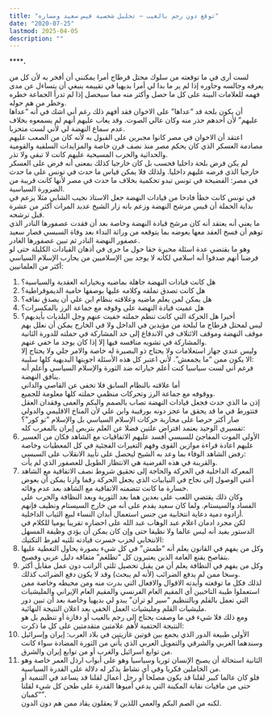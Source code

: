 ```yaml
---
title: "توقع دون رجم بالغيب – تحليل شخصية قيس سعيد ومساره"
date: "2020-07-25"
lastmod: 2025-04-05
description: ""
---
```

****،

لست أرى في ما توقعته من سلوك محتل قرطاج أمرا يمكنني أن أفخر به لأن كل من يعرفه وجالسه وحاوره إذا لم ير ما بدا لي أمرا بديهيا في تقييمه ينبغي أن يتساءل عن مدى فهمه للعلامات البينة على كل ما حصل وأكثر منه مما سيحصل إذا لم تدرأ الجماعة خطره وخطر من هم حوله.  
أن يكون بلحة قد “عداها” على الاخوان فقد أفهم ذلك رغم أني اشك في أنه “عداها عليهم” لأن أحدهم حذر منه وكان عالي الصوت. وقد يعاب عليهم أنهم لم يسمعوه بخلاف عدم سماع النهضة لي لأني لست متحزبا.   
اعتقد أن الاخوان في مصر كانوا مجبرين على القبول به لأنه كان من الصعب عليهم مصادمة العسكر الذي كان يحكم مصر منذ نصف قرن خاصة والمزايدات السلفية والقومية والحداثية والحرب المسيحية عليهم كانت لا تبقي ولا تذر.   
لم يكن فرض بلحة داخليا فحسب بل كان خارجيا كذلك بمعنى أنه فرض على العسكر خارجيا الذي فرضه عليهم داخليا. ولذلك فلا يمكن قياس ما حدث في تونس على ما حدث في مصر: الفضيحة في تونس تبدو تحكمية بخلاف ما حدث في مصر لأنها كانت قريبة من الضرورة السياسية.  
في تونس كانت خطأ فادحا من قيادات النهضة جعل الاستاذ نجيب الشابي مثلا يزعم في بداية الحملة أن قيس مرشح النهضة وزعم بانه زار الشيخ عديد المرات أكثر من عشرة قبل ترشحه.  
ما يعني أنه يعتقد أنه كان مرشح قيادة النهضة وخاصة بعد أن فقدت عصفورها النادر الذي توهم أن فسخ العقد معها يعوضه بما يتوقعه من وراثة النداء بعد وفاة السبسي فصار سعيد عصفور النهضة النادر ثم تبين عصفورها الغادر.  
وهو ما يقتضي عدة اسئلة محيرة حقا حول ما جرى في أذهان القيادات الكليلة حتى لو فرضنا أنهم صدقوا أنه اسلامي لكأنه لا يوجد بين الإسلاميين من يحارب الإسلام السياسي أكثر من العلمانيين:  
1. هل كانت قيادات النهضة جاهلة بماضيه وبخياراته العقدية والسياسية؟  
2. هل كانت تصدق تملقه وكلامه عليها بوصفها حامية الديموقراطية؟  
3. هل يمكن لمن يعلم ماضيه وعلاقته بنظام ابن علي أن يصدق نفاقه؟  
4. هل عميت قيادة النهضة على وقوفه مع جماعة الرز بالمكسرات؟  
5. أخيرا هل الحركة التي كانت تنظم حملته خفيت عنهم وجل البلديات بأيديهم؟  
ليس لمحتل قرطاج ما لبلحة من مؤيدين في الداخل ولا في الخارج يمكن أن نعلل بهم موقف النهضة وموقف الائتلاف في الاندفاع إلى حد المشاركة في حملته للدورة الثانية والمشاركة في تشويه منافسه فيها إلا إذا كان يوجد ما خفي عنهم.  
وليس عندي جهاز استعلامات ولا يحتاج ذو البصيرة له خاصة والامر جلي ولا يحتاج إلا الا يكون ممن “ما يجمعش”. لأني اعتبر كل هذه الأسئلة اجوبتها البديهية كلها سلبية:   
فرغم أني لست سياسيا كنت أعلم خياراته ضد الثورة والإسلام السياسي وأعلم أنه ينافق النهضة.   
أما علاقته بالنظام السابق فلا تخفى عن القاصي والداني   
ووقوفه مع جماعة الرز وتحركات منظمي حملته كلها معلومة للجميع.  
إذن ما الذي حدث فجعل قيادات النهضة تصاب بالصمم والبكم والعمى وفقدان العقل فتتورط في ما قد يحقق ما عجز دونه بورقيبة وابن علي لأن المناخ الاقليمي والدولي صار أكثر حرصا على محاربة حركات الإسلام السياسي بل والإسلام “تو كور”؟  
تفسيري الوحيد يعتمد افتراض علتين فضلا عن العلم بتربص إيران بالمغرب كله:  
1. الأولى الموت المفاجئ للسبسي أفسد عليهم الاتفاقيات مع الشاهد فكان من العسير عليهم اعادة قراءة موازين القوى وفهم التغيرات الفجئية في كل المعطيات وخاصة رفض الشاهد الوفاء بما وعد به الشيخ ليحصل على تأييد الانقلاب على السبسي:   
والقرينة في هذه الفرضية هي الانتظار الطويل للعصفور الذي لم يأت.  
2. المعركة الداخلية في الحركة والحاجة إلى تحقيق شروط نصف الاتفاقية مع الشاهد أعني الوصول إلى نجاح في النيابيات الذي يجعل الحركة رقما وازنا يمكن أن يعوض خسارة ما كانت تتضمنه الاتفاقية مع الشاهد بعد عدم وفائه.   
وكان ذلك يقتضي اللعب على بعدين هما بعد الثورية وبعد النظافة والحرب على الفساد والسيستام. ولما كان سعيد يقدم على أنه من خارج السيستام ونظيف فإنهم أرادوه دمية دعاية انتخابية من جنس استعمال أبدان النساء لبيع الثياب الداخلية.  
لكن مجرد ادمان اعلام عبد الوهاب عبد الله على احضاره تقريبا يوميا للكلام في الدستور يفيد أنه ليس عالما ولا نظيفا حتى وإن كان يمكن أن يؤدي وظيفة المسهل الانتخابي لحزب خسرت قيادته ثلثيه لفرط التكتيك:  
1. وكل من يفهم في القانون يعلم أنه “طمش” في كل شيء بصورة يحاول التغطية عليها بتفاصح يقنع العامة الذين يعتبرون كل “تطلغم” متفاقه دليل عربي وفصيح.  
2. وكل من يفهم في النظافة يعلم أن من يقبل تحصيل ثلثي الراتب دون عمل مقابل أكثر وسخا ممن لم يدفع الضرائب (لأنه لم يبحث) وقد لا يكون دفع الضرائب كذلك.  
لذلك فكل ما توقعته وأيدته الاقوال والافعال التي بدرت منه ومن محيطه وخاصة ممن استعملوا طيبة الناخبين أي المقيم العام الفرنسي والمقيم العام الإيراني والمليشيات التي تعمل بالقلم وبالتنظيم “سير لو تران” يبدو لي بديهيا وخاصة بعد أن تبين دور مليشيات القلم ومليشيات العمل الخفي بعد اعلان النتيجة النهائية.  
ومع ذلك فلا شيء في ما وصفت يحتاج إلى رجم بالغيب أو دقازة أو تنظيم بل هو النتيجة الحتمية لأهم علامتين متقدمتين على كل ما ذكرت:  
1. الأولى طبيعة الدور الذي يجمع بين قوتين غازيتين في بلاد العرب: إيران وإسرائيل وسندهما الغربي والشرقي والتمويل العربي الذي يأتي من الثورة المضادة سواء كانت من توابع اسرائيل والغرب أو من توابع إيران والشرق.  
2. الثانية استحالة أن يصبح الإنسان ثوريا وسياسيا وهو على أبواب ارذل العمر خاصة وهو من الخاملين فكريا وفي أي نشاط يذكر له دلالة على القدرة السياسية.   
فلو كان عالما كبير لقلنا قد يكون مصلحا أو رجل أعمال لقلنا قد يساعد في التنمية أو حتى من مافيات نقابة المكينة التي يدعي أميوها القدرة على طحن كل شيء لقلنا “كمبان”.   
لكنه من الصم البكم والعمي اللذين لا يعقلون يقاد ممن هم دون الدون.

###
